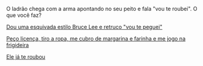 O ladrão chega com a arma apontando no seu peito e fala "vou te roubei". O que você faz?

[Dou uma esquivada estilo Bruce Lee e retruco "vou te peguei"](res/bruce.md)

[Peço licença, tiro a ropa, me cubro de margarina e farinha e me jogo na frigideira](res/panqueca.md)

[Ele já te roubou](res/gg.md)